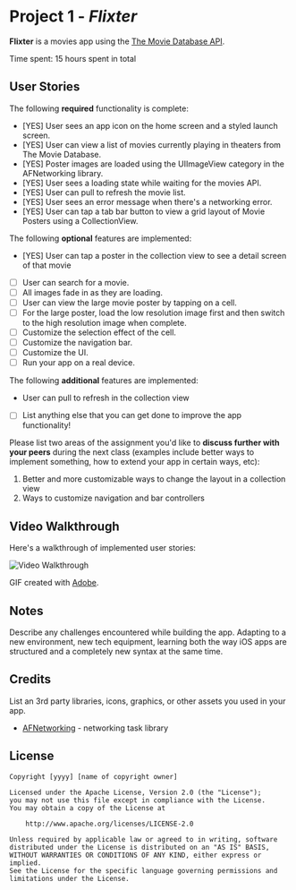 # Project 1 - *Flixter*

**Flixter** is a movies app using the [The Movie Database API](http://docs.themoviedb.apiary.io/#).

Time spent: 15 hours spent in total

## User Stories

The following **required** functionality is complete:

- [YES] User sees an app icon on the home screen and a styled launch screen.
- [YES] User can view a list of movies currently playing in theaters from The Movie Database.
- [YES] Poster images are loaded using the UIImageView category in the AFNetworking library.
- [YES] User sees a loading state while waiting for the movies API.
- [YES] User can pull to refresh the movie list.
- [YES] User sees an error message when there's a networking error.
- [YES] User can tap a tab bar button to view a grid layout of Movie Posters using a CollectionView.

The following **optional** features are implemented:

- [YES] User can tap a poster in the collection view to see a detail screen of that movie
- [ ] User can search for a movie.
- [ ] All images fade in as they are loading.
- [ ] User can view the large movie poster by tapping on a cell.
- [ ] For the large poster, load the low resolution image first and then switch to the high resolution image when complete.
- [ ] Customize the selection effect of the cell.
- [ ] Customize the navigation bar.
- [ ] Customize the UI.
- [ ] Run your app on a real device.

The following **additional** features are implemented:
- User can pull to refresh in the collection view

- [ ] List anything else that you can get done to improve the app functionality!

Please list two areas of the assignment you'd like to **discuss further with your peers** during the next class (examples include better ways to implement something, how to extend your app in certain ways, etc):

1. Better and more customizable ways to change the layout in a collection view
2. Ways to customize navigation and bar controllers

## Video Walkthrough

Here's a walkthrough of implemented user stories:

<img src='https://imgur.com/a/GBNBA51' title='Video Walkthrough' width='' alt='Video Walkthrough' />

GIF created with [Adobe](https://express.adobe.com/tools/convert-to-gif).

## Notes

Describe any challenges encountered while building the app.
Adapting to a new environment, new tech equipment, learning both the way iOS apps are structured and a completely new syntax at the 
same time.

## Credits

List an 3rd party libraries, icons, graphics, or other assets you used in your app.

- [AFNetworking](https://github.com/AFNetworking/AFNetworking) - networking task library

## License

    Copyright [yyyy] [name of copyright owner]

    Licensed under the Apache License, Version 2.0 (the "License");
    you may not use this file except in compliance with the License.
    You may obtain a copy of the License at

        http://www.apache.org/licenses/LICENSE-2.0

    Unless required by applicable law or agreed to in writing, software
    distributed under the License is distributed on an "AS IS" BASIS,
    WITHOUT WARRANTIES OR CONDITIONS OF ANY KIND, either express or implied.
    See the License for the specific language governing permissions and
    limitations under the License.
